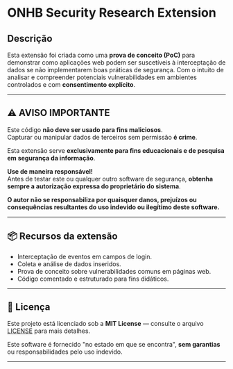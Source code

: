 # ONHB Security Research Extension

## Descrição

Esta extensão foi criada como uma **prova de conceito (PoC)** para demonstrar como aplicações web podem ser suscetíveis à interceptação de dados se não implementarem boas práticas de segurança. Com o intuito de analisar e compreender potenciais vulnerabilidades em ambientes controlados e com **consentimento explícito**.

---

## ⚠️ AVISO IMPORTANTE

Este código **não deve ser usado para fins maliciosos**.  
Capturar ou manipular dados de terceiros sem permissão **é crime**.  

Esta extensão serve **exclusivamente para fins educacionais e de pesquisa em segurança da informação**.  

**Use de maneira responsável!**  
Antes de testar este ou qualquer outro software de segurança, **obtenha sempre a autorização expressa do proprietário do sistema**.

**O autor não se responsabiliza por quaisquer danos, prejuízos ou consequências resultantes do uso indevido ou ilegítimo deste software.**

---

## 📦 Recursos da extensão

- Interceptação de eventos em campos de login.
- Coleta e análise de dados inseridos.
- Prova de conceito sobre vulnerabilidades comuns em páginas web.
- Código comentado e estruturado para fins didáticos.
---

## 📝 Licença

Este projeto está licenciado sob a **MIT License** — consulte o arquivo [LICENSE](./LICENSE) para mais detalhes.  

Este software é fornecido "no estado em que se encontra", **sem garantias** ou responsabilidades pelo uso indevido.

---
